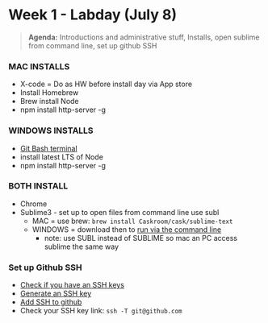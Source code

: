 # Week 1 - Labday (July 8)

> **Agenda:** Introductions and administrative stuff, Installs, open sublime from command line, set up github SSH

### MAC INSTALLS
* X-code = Do as HW before install day via App store
* Install Homebrew
* Brew install Node
* npm install http-server -g

### WINDOWS INSTALLS
* [Git Bash terminal](https://git-scm.com/downloads)
* install latest LTS of Node
* npm install http-server -g


### BOTH INSTALL
* Chrome
* Sublime3 - set up to open files from command line use subl
	* MAC = use brew: ```brew install Caskroom/cask/sublime-text```
	* WINDOWS = download then to [run via the command line](https://scotch.io/tutorials/open-sublime-text-from-the-command-line-using-subl-exe-windows)
		* note: use SUBL instead of SUBLIME so mac an PC access sublime the same way

### Set up Github SSH
* [Check if you have an SSH keys](https://help.github.com/articles/checking-for-existing-ssh-keys/)
* [Generate an SSH key](https://help.github.com/articles/generating-a-new-ssh-key-and-adding-it-to-the-ssh-agent/)
* [Add SSH to github](https://help.github.com/articles/adding-a-new-ssh-key-to-your-github-account/)
* Check your SSH key link:
``` ssh -T git@github.com ```
